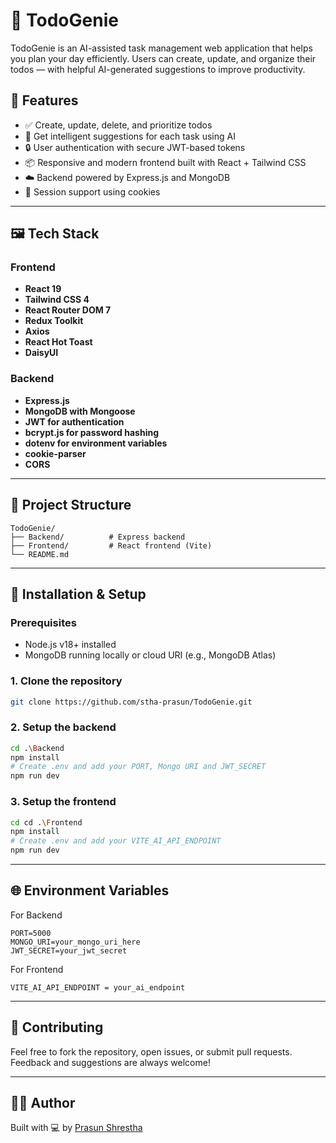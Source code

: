 # 🧠 TodoGenie

TodoGenie is an AI-assisted task management web application that helps you plan your day efficiently. Users can create, update, and organize their todos — with helpful AI-generated suggestions to improve productivity.

## 🚀 Features

- ✅ Create, update, delete, and prioritize todos
- 🧠 Get intelligent suggestions for each task using AI
- 🔒 User authentication with secure JWT-based tokens
- 📦 Responsive and modern frontend built with React + Tailwind CSS
- ☁️ Backend powered by Express.js and MongoDB
- 🍪 Session support using cookies

---

## 🖼️ Tech Stack

### Frontend
- **React 19**
- **Tailwind CSS 4**
- **React Router DOM 7**
- **Redux Toolkit**
- **Axios**
- **React Hot Toast**
- **DaisyUI**

### Backend
- **Express.js**
- **MongoDB with Mongoose**
- **JWT for authentication**
- **bcrypt.js for password hashing**
- **dotenv for environment variables**
- **cookie-parser**
- **CORS**

---

## 📁 Project Structure

```
TodoGenie/
├── Backend/          # Express backend
├── Frontend/         # React frontend (Vite) 
└── README.md
```

---

## 🔧 Installation & Setup

### Prerequisites
- Node.js v18+ installed
- MongoDB running locally or cloud URI (e.g., MongoDB Atlas)

### 1. Clone the repository

```bash
git clone https://github.com/stha-prasun/TodoGenie.git
```

### 2. Setup the backend

```bash
cd .\Backend
npm install
# Create .env and add your PORT, Mongo URI and JWT_SECRET
npm run dev
```

### 3. Setup the frontend

```bash
cd cd .\Frontend
npm install
# Create .env and add your VITE_AI_API_ENDPOINT
npm run dev
```

---

## 🌐 Environment Variables

For Backend

```
PORT=5000
MONGO_URI=your_mongo_uri_here
JWT_SECRET=your_jwt_secret
```

For Frontend

```
VITE_AI_API_ENDPOINT = your_ai_endpoint
```

---

## 🤝 Contributing

Feel free to fork the repository, open issues, or submit pull requests. Feedback and suggestions are always welcome!

---

## 🧑‍💻 Author

Built with 💻 by [Prasun Shrestha](https://github.com/stha-prasun)